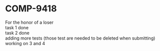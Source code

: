 # COMP-9418
For the honor of a loser  
task 1 done  
task 2 done  
adding more tests (those test are needed to be deleted when submitting)  
working on 3 and 4  
